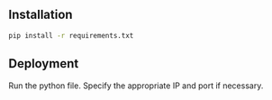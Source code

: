 ## Installation

```bash
pip install -r requirements.txt
```

## Deployment

Run the python file. Specify the appropriate IP and port if necessary. 

